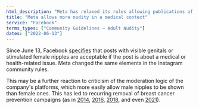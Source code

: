 ```yaml
---
html_description: "Meta has relaxed its rules allowing publications of visible genitalia or uncovered female nipples in medical or health contexts, in response to criticism of their uneven moderation which affects breast cancer campaigns."
title: "Meta allows more nudity in a medical context"
service: "Facebook"
terms_types: ["Community Guidelines – Adult Nudity"]
dates: ["2022-06-13"]
---
```


Since June 13, Facebook [specifies](https://github.com/OpenTermsArchive/france-elections-versions/commit/200fae809ed553d6882bef3659b4544fac37e322#diff-f5b2499012804c371ee8d35d8a109e0b7a91f6a2d6d7736ab9857bfd331dbf68R23-R26) that posts with visible genitals or stimulated female nipples are acceptable if the post is about a medical or health-related issue. Meta changed the same elements in the Instagram community rules.

This may be a further reaction to criticism of the moderation logic of the company's platforms, which more easily allow male nipples to be shown than female ones. This has led to recurring removal of breast cancer prevention campaigns (as in [2014](https://www.lequotidiendumedecin.fr/actus-medicales/sante-publique/ces-seins-que-facebook-ne-saurait-voir), [2016](https://www.lemonde.fr/le-monde/article/2016/10/12/mammographie-et-facebook-du-choix-d-image-et-de-ses-consequences_5995671_4586753.html), [2018](https://www.lepoint.fr/high-tech-internet/facebook-une-moderation-a-geometrie-variable-21-07-2018-2238056_47.php), and even [2021](https://www.blogdumoderateur.com/facebook-conseil-surveillance-moderation-contenus-litigieux/)).
